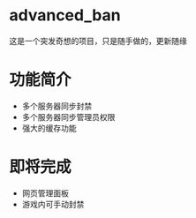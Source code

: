 # advanced_ban

这是一个突发奇想的项目，只是随手做的，更新随缘

# 功能简介

- 多个服务器同步封禁
- 多个服务器同步管理员权限
- 强大的缓存功能

# 即将完成

- 网页管理面板
- 游戏内可手动封禁
